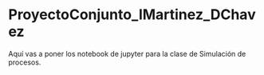 # ProyectoConjunto_IMartinez_DChavez
Aquí vas a poner los notebook de jupyter para la clase de Simulación de procesos.
